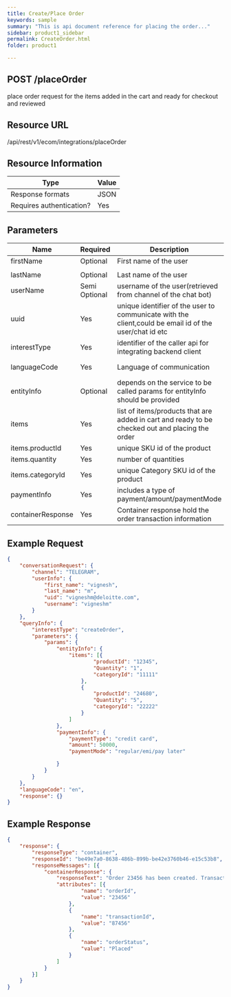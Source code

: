 ```yaml
---
title: Create/Place Order
keywords: sample
summary: "This is api document reference for placing the order..."
sidebar: product1_sidebar
permalink: CreateOrder.html
folder: product1

---
```





## POST /placeOrder

place order request for the items added in the cart and ready for checkout and reviewed

## Resource URL

/api/rest/v1/ecom/integrations/placeOrder

## Resource Information

| Type                     | Value |
| ------------------------ | ----- |
| Response formats         | JSON  |
| Requires authentication? | Yes   |

## Parameters

| Name              | Required      | Description                                                  | Default | Value               |
| ----------------- | ------------- | ------------------------------------------------------------ | ------- | ------------------- |
| firstName         | Optional      | First name of the user                                       | -       | Ram                 |
|                   |               |                                                              |         |                     |
| lastName          | Optional      | Last name of the user                                        | -       | Srini               |
| userName          | Semi Optional | username of the user(retrieved from channel of the chat bot) | -       | ram123              |
| uuid              | Yes           | unique identifier of the user to communicate with the client,could be email id of the user/chat id etc | -       | ram123@gmail.com    |
| interestType      | Yes           | identifier of the caller api for integrating backend client  | -       | orderStatus         |
| languageCode      | Yes           | Language of communication                                    | en-US   | en-US/en-AU/en-UK   |
| entityInfo        | Optional      | depends on the service to be called params for entityInfo should be provided |         | orderID=1234        |
| items             | Yes           | list of items/products that are added in cart and ready to be checked out and placing the order |         | shoes               |
| items.productId   | Yes           | unique SKU id of the product                                 |         | 12345               |
| items.quantity    | Yes           | number of quantities                                         | 1       | 4 nos               |
| items.categoryId  | Yes           | unique Category SKU id of the product                        |         | 1111(shoes)         |
| paymentInfo       | Yes           | includes a type of payment/amount/paymentMode                |         | creditCard/5000/emi |
| containerResponse | Yes           | Container response hold the order transaction information    |         |                     |



## Example Request



``````json
{
	"conversationRequest": {
		"channel": "TELEGRAM",
		"userInfo": {
			"first_name": "vignesh",
			"last_name": "m",
			"uid": "vigneshm@deloitte.com",
			"username": "vigneshm"
		}
	},
	"queryInfo": {
		"interestType": "createOrder",
		"parameters": {
			"params": {
				"entityInfo": {
					"items": [{
							"productId": "12345",
							"Quantity": "1",
							"categoryId": "11111"
						},
						{
							"productId": "24680",
							"Quantity": "5",
							"categoryId": "22222"
						}
					]
				},
				"paymentInfo": {
					"paymentType": "credit card",
					"amount": 50000,
					"paymentMode": "regular/emi/pay later"

				}
			}
		}
	},
	"languageCode": "en",
	"response": {}
}
``````

## Example Response

``````json
{
	"response": {
		"responseType": "container",
		"responseId": "be49e7a0-8638-486b-899b-be42e3760b46-e15c53b8",
		"responseMessages": [{
			"containerResponse": {
				"responseText": "Order 23456 has been created. Transaction number is 86754.",
				"attributes": [{
						"name": "orderId",
						"value": "23456"
					},
					{
						"name": "transactionId",
						"value": "87456"
					},
					{
						"name": "orderStatus",
						"value": "Placed"
					}
				]
			}
		}]
	}
}
``````